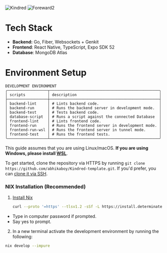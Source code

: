 
![Kindred](https://github.com/user-attachments/assets/c52989d1-49bb-4b67-a710-e8475f5bb32b)
![Foreward2](https://github.com/user-attachments/assets/cbff5414-65f9-4336-8db7-ab69ddf43baa)

# Tech Stack

-   **Backend:** Go, Fiber, Websockets + Genkit
-   **Frontend**: React Native, TypeScript, Expo SDK 52
-   **Database**: MongoDB Atlas

# Environment Setup

```text
DEVELOPMENT ENVIRONMENT
╭──────────────────┬─────────────────────────────────────────────────╮
│ scripts          │ description                                     │
├──────────────────┼─────────────────────────────────────────────────┤
│ backend-lint     │ # Lints backend code.                           │
│ backend-run      │ # Runs the backend server in development mode.  │
│ backend-test     │ # Tests backend code.                           │
│ database-script  │ # Runs a script against the connected Database  │
│ frontend-lint    │ # Lints frontend code.                          │
│ frontend-run     │ # Runs the frontend server in development mode. │
│ frontend-run-wsl │ # Runs the frontend server in tunnel mode.      │
│ frontend-test    │ # Runs the frontend tests.                      │
╰──────────────────┴─────────────────────────────────────────────────╯

```

This guide assumes that you are using Linux/macOS. **If you are using Windows, please install [WSL](https://learn.microsoft.com/en-us/windows/wsl/install)**.

To get started, clone the repository via HTTPS by running `git clone https://github.com/abhikaboy/Kindred-template.git`.
If you'd prefer, you can [clone it via SSH](https://docs.github.com/en/repositories/creating-and-managing-repositories/cloning-a-repository).

### NIX Installation (Recommended)

1. [Install Nix](https://zero-to-nix.com/start/install)
    <!-- markdownlint-disable MD013 -->
    ```sh
    curl --proto '=https' --tlsv1.2 -sSf -L https://install.determinate.systems/nix | sh -s -- install
    ```
    <!-- markdownlint-enable MD013 -->

-   Type in computer password if prompted.
-   Say yes to prompt.

2. In a new terminal activate the development environment by running the following:

<!-- markdownlint-disable MD013 -->

```sh
nix develop --impure
```

<!-- markdownlint-enable MD013 -->

